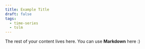```yaml
---
title: Example Title
draft: false
tags:
  - time-series
  - tslm
---
```

 
The rest of your content lives here. You can use **Markdown** here :)

